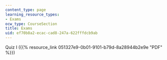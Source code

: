 ```yaml
---
content_type: page
learning_resource_types:
- Exams
ocw_type: CourseSection
title: Exams
uid: ef70b8a2-ecac-cad8-247a-622fffdcb9ab
---
```


Quiz I ({{% resource_link 051327e9-0b01-9101-b79d-8a28944b2e9e "PDF" %}})